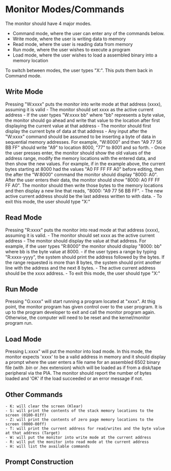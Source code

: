 # Monitor Modes/Commands

The monitor should have 4 major modes.
- Command mode, where the user can enter any of the commands below.
- Write mode, where the user is writing data to memory
- Read mode, where the user is reading data from memory
- Run mode, where the user wishes to execute a program
- Load mode, where the user wishes to load a assembled binary into a memory location

To switch between modes, the user types "X:".  This puts them back in Command mode.

## Write Mode

Pressing "W:xxxx" puts the monitor into write mode at that address (xxxx), assuming it is valid
    - The monitor should set xxxx as the active current address
    - If the user types "W:xxxx bb" where "bb" represents a byte value, the monitor should go ahead and write that value to the location
      after first displaying the current value at that address
    - The monitor should first display the current byte of data at that address
    - Any input after the "W:xxxx" command should be assumed to be inserting a byte of data in sequential memory addresses.
      For example, "W:8000" <Enter> and then "A9 77 56 BB FF" should write "A9" to location 8000, "77" to 8001 and so forth.
    - Once the user presses enter, the monitor should show the old values of the address range, modify the memory locations with
      the entered data, and then show the new values.  For example, if in the example above, the current bytes starting at 8000
      had the values "A0 FF FF FF A0" before editing, then the after the "W:8000" command the monitor should display "8000: A0".
      After the user enters their data, the monitor should show "8000: A0 FF FF FF A0".  The monitor should then write those bytes
       to the memory locations and then display a new line that reads, "8000: "A9 77 56 BB FF".
    - The new active current address should be the last address written to with data.
    - To exit this mode, the user should type "X:"

## Read Mode
Pressing "R:xxxx" puts the monitor into read mode at that address (xxxx), assuming it is valid.
    - The monitor should set xxxx as the active current address
    - The monitor should display the value at that address. For example, if the user types "R:8000" the monitor should display
      "8000: bb" where bb is the byte value at 8000.
    - if the user types a range by typing "R:xxxx-yyyy", the system should print the address followed by the bytes.  If the range
    requested is more than 8 bytes, the system should print another line with the address and the next 8 bytes.
    - The active current address should be the xxxx address.
    - To exit this mode, the user should type "X:"

## Run Mode

Pressing "G:xxxx" will start running a program located at "xxxx".  At thig point, the monitor program has given control over
to the user program.  It is up to the program developer to exit and call the monitor program again.  Otherwise, the computer will
need to be reset and the kernel/monitor program run.

## Load Mode
Pressing L:xxxx" will put the monitor into load mode.  In this mode, the monitor expects 'xxxx' to be a valid address in memory
and it should display a prompt where the user enters a file name for an assembled 6502 binary file (with .bin or .hex extension) which
will be loaded as if from a disk/tape peripheral via the PIA.  The monitor should report the number of bytes loaded and 'OK' if
the load succeeded or an error message if not.

## Other Commands

    - K: will clear the screen (Klear)
    - S: will print the contents of the stack memory locations to the screen (0100-01ff)
    - Z: will print the contents of zero page memory locations to the screen (0000-00ff)
    - T: will print the current address for read/writes and the byte value at that address (Target)
    - W: will put the monitor into write mode at the current address
    - R: will put the monitor into read mode at the current address
    - H: will list the available commands


## Prompt Construction

